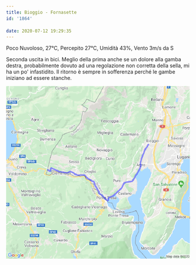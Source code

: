 ```yaml
---
title: Bioggio - Fornasette
id: '1864'

date: 2020-07-12 19:29:35
---
```


Poco Nuvoloso, 27°C, Percepito 27°C, Umidità 43%, Vento 3m/s da S

Seconda uscita in bici. Meglio della prima anche se un dolore alla gamba destra, probabilmente dovuto ad una regolazione non corretta della sella, mi ha un po' infastidito. Il ritorno è sempre in sofferenza perché le gambe iniziano ad essere stanche.

![image](/images/2021/08/20200712-activity-map.png)
